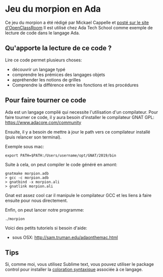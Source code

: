 # Jeu du morpion en Ada

Ce jeu du morpion a été rédigé par Mickael Cappelle et [posté sur le site d'OpenClassRoom](https://openclassrooms.com/forum/sujet/algo-tous-langages-parties-de-morpion-96556)
Il est utilisé chez Ada Tech School comme exemple de lecture de code dans le langage Ada.

## Qu'apporte la lecture de ce code ?

Lire ce code permet plusieurs choses:
- découvrir un langage typé
- comprendre les prémices des langages objets
- appréhender les notions de grilles
- Comprendre la différence entre les fonctions et les procédures

## Pour faire tourner ce code

Ada est un langage compilé qui necessite l'utilisation d'un compilateur.
Pour faire tourner ce code, il y aura besoin d'installer le compilateur GNAT GPL: https://www.adacore.com/community

Ensuite, il y a besoin de mettre à jour le path vers ce compilateur installé (puis relancer son terminal).

Exemple sous mac:
```
export PATH=$PATH:/Users/username/opt/GNAT/2019/bin
```

Suite à cela, on peut compiler le code généré en amont:
```
gnatmake morpion.adb
> gcc -c morpion.adb
> gnatbind -x morpion.ali
> gnatlink morpion.ali
```
Gnat est assez cool car il manipule le compilateur GCC et les liens à faire ensuite pour nous directement.

Enfin, on peut lancer notre programme:
```
./morpion
```

Voici des petits tutoriels si besoin d'aide:
- sous OSX: http://sam.truman.edu/adaonthemac.html

## Tips

Si, comme moi, vous utilisez Sublime text, vous pouvez utiliser le package control pour installer la [coloration syntaxique](https://www.radford.edu/~nokie/classes/320/compileInstall.html) associée à ce langage.

